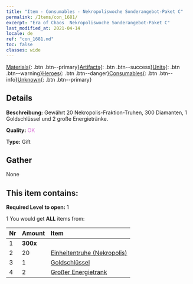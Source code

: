 ```yaml
---
title: "Item - Consumables - Nekropoliswoche Sonderangebot-Paket C"
permalink: /Items/con_1681/
excerpt: "Era of Chaos  Nekropoliswoche Sonderangebot-Paket C"
last_modified_at: 2021-04-14
locale: de
ref: "con_1681.md"
toc: false
classes: wide
---
```

 [Materials](/de/Items/){: .btn .btn--primary}[Artifacts](/de/Items/Artifacts/){: .btn .btn--success}[Units](/de/Items/Units/){: .btn .btn--warning}[Heroes](/de/Items/Heroes/){: .btn .btn--danger}[Consumables](/de/Items/Consumables/){: .btn .btn--info}[Unknown](/de/Items/Unknown/){: .btn .btn--primary}

## Details
 **Beschreibung:** Gewährt 20 Nekropolis-Fraktion-Truhen, 300 Diamanten, 1 Goldschlüssel und 2 große Energietränke.

 **Quality:** <span style="color: #DA70D6">OK</span>

 **Type:** Gift

## Gather

  None

## This item contains:

 **Required Level to open:** 1

 1 You would get **ALL** items  from:

  | Nr | Amount |     Item    |
  |:---|:-------|:------------|
  | 1 |  **300x** | <i class="fas fa-gem"/> |  | 
  | 2 | 20 | [Einheitentruhe (Nekropolis)](/de/Items/con_1271/) | 
  | 3 | 1 | [Goldschlüssel](/de/Items/con_783/) | 
  | 4 | 2 | [Großer Energietrank](/de/Items/con_706/) | 
